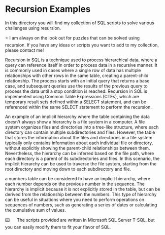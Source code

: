 # Recursion Examples

In this directory you will find my collection of SQL scripts to solve various challenges using resursion.    

:star: I am always on the look out for puzzles that can be solved using recursion.  If you have any ideas or scripts you want to add to my collection, please contact me!

Recursion in SQL is a technique used to process hierarchical data, where a query can reference itself in order to process data in a recursive manner. It is commonly used in cases where a single row of data has multiple relationships with other rows in the same table, creating a parent-child relationship. The process starts with an initial query that returns a base case, and subsequent queries use the results of the previous query to process the data until a stop condition is reached. Recursion in SQL is implemented using Common Table Expressions (CTEs), which are temporary result sets defined within a SELECT statement, and can be referenced within the same SELECT statement to perform the recursion.

An example of an implicit hierarchy where the table containing the data doesn't always show a hierarchy is a file system in a computer. A file system organizes files and directories into a tree-like structure, where each directory can contain multiple subdirectories and files. However, the table that stores the information about the files and directories in a file system typically only contains information about each individual file or directory, without explicitly showing the parent-child relationships between them. Nevertheless, the hierarchy can be inferred based on the file path, where each directory is a parent of its subdirectories and files. In this scenario, the implicit hierarchy can be used to traverse the file system, starting from the root directory and moving down to each subdirectory and file.

a numbers table can be considered to have an implicit hierarchy, where each number depends on the previous number in the sequence. The hierarchy is implicit because it is not explicitly stored in the table, but can be derived from the relationship between the numbers. This type of hierarchy can be useful in situations where you need to perform operations on sequences of numbers, such as generating a series of dates or calculating the cumulative sum of values.



:keyboard:&nbsp;&nbsp;&nbsp;&nbsp;&nbsp;&nbsp;The scripts provided are written in Microsoft SQL Server T-SQL, but you can easily modify them to fit your flavor of SQL.
